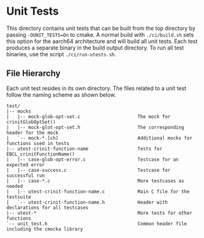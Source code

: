 # Unit Tests

This directory contains unit tests that can be built from the top directory by
passing `-DUNIT_TESTS=On` to cmake. A normal build with `./ci/build.sh` sets
this option for the aarch64 architecture and will build all unit tests. Each
test produces a separate binary in the build output directory. To run all test
binaries, use the script `./ci/run-utests.sh`.

## File Hierarchy

Each unit test resides in its own directory. The files related to a unit test
follow the naming scheme as shown below.

```
test/
|-- mocks
|   |-- mock-glob-opt-set.c                     The mock for crinitGlobOptSet()
|   |-- mock-glot-opt-set.h                     The corresponding header for the mock
|   `-- mock-*.[ch]                             Additional mocks for functions used in tests
|-- utest-crinit-function-name                  Tests for EBCL_crinitFunctionName()
|   |-- case-glob-opt-error.c                   Testcase for an expected error
|   |-- case-success.c                          Testcase for successful run
|   |-- case-*.c                                More testcases as needed
|   |-- utest-crinit-function-name.c            Main C file for the testsuite
|   `-- utest-crinit-function-name.h            Header with declarations for all testcases
|-- utest-*                                     More tests for other functions
`-- unit_test.h                                 Common header file including the cmocka library
```
